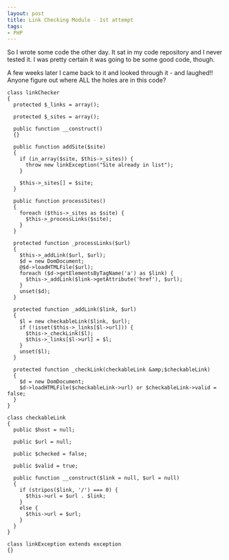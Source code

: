 ```yaml
---
layout: post
title: Link Checking Module - 1st attempt
tags:
- PHP
---
```

So I wrote some code the other day.  It sat in my code repository and I never tested it.  I was pretty certain it was going to be some good code, though.

A few weeks later I came back to it and looked through it - and laughed!!  Anyone figure out where ALL the holes are in this code?

```php?start_inline=1
class linkChecker
{
  protected $_links = array();
 
  protected $_sites = array();
 
  public function __construct()
  {}
 
  public function addSite($site)
  {
    if (in_array($site, $this->_sites)) {
      throw new linkException("Site already in list");
    }
 
    $this->_sites[] = $site;
  }
 
  public function processSites()
  {
    foreach ($this->_sites as $site) {
      $this->_processLinks($site);
    }
  }
 
  protected function _processLinks($url)
  {
    $this->_addLink($url, $url);
    $d = new DomDocument;
    @$d->loadHTMLFile($url);
    foreach ($d->getElementsByTagName('a') as $link) {
      $this->_addLink($link->getAttribute('href'), $url);
    }
    unset($d);
  }
 
  protected function _addLink($link, $url)
  {
    $l = new checkableLink($link, $url);
    if (!isset($this->_links[$l->url])) {
      $this->_checkLink($l);
      $this->_links[$l->url] = $l;
    }
    unset($l);
  }
 
  protected function _checkLink(checkableLink &amp;$checkableLink)
  {
    $d = new DomDocument;
    $d->loadHTMLFile($checkableLink->url) or $checkableLink->valid = false;
  }
}
 
class checkableLink
{
  public $host = null;
 
  public $url = null;
 
  public $checked = false;
 
  public $valid = true;
 
  public function __construct($link = null, $url = null)
  {
    if (stripos($link, '/') === 0) {
      $this->url = $url . $link;
    }
    else {
      $this->url = $url;
    }
  }
}
 
class linkException extends exception
{}
```
